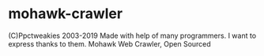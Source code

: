 # mohawk-crawler
(C)Ppctweakies 2003-2019 
Made with help of many programmers. I want to express thanks to them.
Mohawk Web Crawler, Open Sourced
